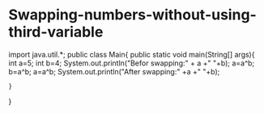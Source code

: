 # Swapping-numbers-without-using-third-variable
import java.util.*;
public class Main{
    public static void main(String[] args){
        int a=5;
        int b=4;
        System.out.println("Befor swapping:" + a +" "+b);
        a=a^b;
        b=a^b;
        a=a^b;
        System.out.println("After swapping:" +a +" "+b);
        
      
    }
}
